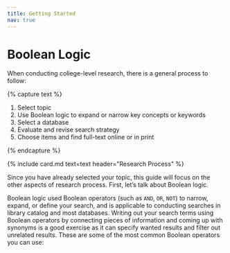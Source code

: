 ```yaml
---
title: Getting Started
nav: true
--- 
```


# Boolean Logic
When conducting college-level research, there is a general process to follow:

{% capture text %}

1. Select topic
2. Use Boolean logic to expand or narrow key concepts or keywords
3. Select a database
4. Evaluate and revise search strategy
5. Choose items and find full-text online or in print

{% endcapture %}

{% include card.md text=text header="Research Process" %}

Since you have already selected your topic, this guide will focus on the other aspects of research process. First, let’s talk about Boolean logic. 

Boolean logic used Boolean operators (such as `AND`, `OR`, `NOT`) to narrow, expand, or define your search, and is applicable to conducting searches in library catalog and most databases. Writing out your search terms using Boolean operators by connecting pieces of information and coming up with synonyms is a good exercise as it can specify wanted results and filter out unrelated results. These are some of the most common Boolean operators you can use:

<html>
<head>
<style>
  
  table.secondcolalignright td:first-child+td {
  text-align: right;
  color: 009900;
  border-color: #000000;
  padding: 0 0.3em;
}

<TABLE border="1">
  <COLGROUP>
  <COL><COL align="char" char=".">
  <THEAD><TR><TH>Vegetable <TH>Cost per kilo
  <TBODY>
  <TR><TD>Lettuce <TD>$1
  <TR><TD>Silver carrots <TD>$10.50
  <TR><TD>Golden turnips <TD>$100.30
</TABLE>
    

</body>
</html>

{% capture alert %}*Note:* Jekyll does not officially support Windows, however it is cross platform (they just don’t officially write windows documentation or check for bugs).
There is a [Jekyll on Windows](https://jekyllrb.com/docs/windows/#installation) page, but it can be out of date and inaccurate.{% endcapture %}
{% include alert.md text=alert color="warning" %}


